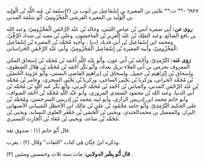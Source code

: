 ٦٩٢٧ -** ت:** يَحْيَى بن المغيرة بن إِسْمَاعِيل بن أيوب بن (٢)سلمة بْن عَبد اللَّهِ بْن الْوَلِيد بن الْوَلِيد بن المغيرة القرشي الْمَخْزُومِيّ، أَبُو سَلَمَة المدني.

**روى عن:** أَبِي ضمرة أنس بْن عياض الليثي، وخالد بْن عَبْد الرَّحْمَنِ الْمَخْزُومِيّ، وعبد الله بن نافع الصائغ، وعَبد المَلِك بْن عَبْد الْعَزِيزِ بْن الماجشون، وعلي بْن معبد بْن شداد الرَّقِّيّ، ومحمد ابن إِسْمَاعِيل بْن أَبي فديك (ت) ، وأخيه مُحَمَّد بْن المغيرة بْن إِسْمَاعِيل الْمَخْزُومِيّ، وأبيه المغيرة بْن إِسْمَاعِيل الْمَخْزُومِيّ، وأبي عَبْد الرَّحْمَنِ الخراساني.

**رَوَى عَنه:** التِّرْمِذِيّ، وأَحْمَد بْن أَبي عون، وأَبُو عَبْد اللَّهِ أَحْمَد بْن مُحَمَّد بْن إسحاق المكي المعروف بحرمي بن أَبي العلاء نزيل بغداد، وأَبُو بَكْر أَحْمَد بْن مُحَمَّد بْن هِلال الشطوي، وإسحاق بْن إِبْرَاهِيم بْن جميل، وإسحاق بْن إبراهيم القاضي البستي، وأَبُو عَرُوبَة الْحُسَيْن بْن مُحَمَّد الحراني، وزكريا بْن يَحْيَى الساجي، وزكريا بْن يَحْيَى السجزي، وعامر بْن مُحَمَّد بْن عَبْد الرَّحْمَنِ المدني، والعباس بْن أَحْمَد بْن مُحَمَّد البرتي، وأَبُو بَكْر عَبد اللَّهِ بْن مُحَمَّد بْن أَبي الدنيا، وعبد الله بْن محمود السعدي المروزي، وأبو عَبْد اللَّهِ مُحَمَّد بْن أَحْمَد الصواف، وأبو حاتم محمد ابن إدريس الرازي، وأبو لبيد محمد بْن إدريس السرخسي، ومُحَمَّد بْن علي الحكيم التِّرْمِذِيّ، وأَبُو حامد مَحْمُود بْن علي بْن مَالِك ابن الأخطل الشيباني الأصبهاني البزاز، والمفضل بن محمدالجندي، ويحيى بْن الْحَسَن بْن جَعْفَر العلوي النسابة، ويحيى بْن مُحَمَّد بْن صاعد، ويحيى بْن مُعَاذ بْن الْحَارِث التستري.

قال أَبُو حاتم (١) : صدوق ثقة.

وذكره ابنُ حِبَّان فِي كتاب "الثقات" وَقَال (٢) : يغرب.

**قال أَبُو بِشْر الدولابي:** مات سنة ثلاث وخمسين ومئتين (٣) .